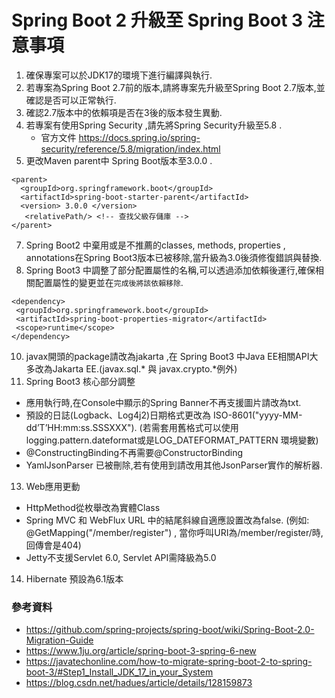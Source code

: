 # Spring Boot 2 升級至 Spring Boot 3 注意事項

1.	確保專案可以於JDK17的環境下進行編譯與執行.
2.	若專案為Spring Boot 2.7前的版本,請將專案先升級至Spring Boot 2.7版本,並確認是否可以正常執行.
3.	確認2.7版本中的依賴項是否在3後的版本發生異動.
4.	若專案有使用Spring Security ,請先將Spring Security升級至5.8 .
	* 官方文件 <https://docs.spring.io/spring-security/reference/5.8/migration/index.html>
5.	更改Maven parent中 Spring Boot版本至3.0.0 .
   ```maven
<parent> 
     <groupId>org.springframework.boot</groupId> 
     <artifactId>spring-boot-starter-parent</artifactId> 
     <version> 3.0.0 </version>
      <relativePath/> <!-- 查找父級存儲庫 --> 
</parent>
  ```
7.	Spring Boot2 中棄用或是不推薦的classes, methods, properties , annotations在Spring Boot3版本已被移除,當升級為3.0後須修復錯誤與替換.
8.	Spring Boot3 中調整了部分配置屬性的名稱,可以透過添加依賴後運行,確保相關配置屬性的變更並在```完成後將該依賴移除```.
   ```maven
<dependency>
	<groupId>org.springframework.boot</groupId>
	<artifactId>spring-boot-properties-migrator</artifactId>
	<scope>runtime</scope>
</dependency>
```
10.	 javax開頭的package請改為jakarta ,在 Spring Boot3 中Java EE相關API大多改為Jakarta EE.(javax.sql.* 與 javax.crypto.*例外)
11.	 Spring Boot3 核心部分調整
  * 應用執行時,在Console中顯示的Spring Banner不再支援圖片請改為txt.
  * 預設的日誌(Logback、Log4j2)日期格式更改為 ISO-8601("yyyy-MM-dd’T’HH:mm:ss.SSSXXX"). 
    (若需套用舊格式可以使用logging.pattern.dateformat或是LOG_DATEFORMAT_PATTERN 環境變數)
  * @ConstructingBinding不再需要@ConstructorBinding
  * YamlJsonParser 已被刪除,若有使用到請改用其他JsonParser實作的解析器.
13.	 Web應用更動
  * HttpMethod從枚舉改為實體Class
  * Spring MVC 和 WebFlux URL 中的結尾斜線自適應設置改為false. (例如: @GetMapping("/member/register") , 當你呼叫URI為/member/register/時,回傳會是404)
  * Jetty不支援Servlet 6.0, Servlet API需降級為5.0
14. Hibernate 預設為6.1版本

### 參考資料
* <https://github.com/spring-projects/spring-boot/wiki/Spring-Boot-2.0-Migration-Guide>
* <https://www.1ju.org/article/spring-boot-3-spring-6-new>
* <https://javatechonline.com/how-to-migrate-spring-boot-2-to-spring-boot-3/#Step1_Install_JDK_17_in_your_System>
* <https://blog.csdn.net/hadues/article/details/128159873>

  
   	 
